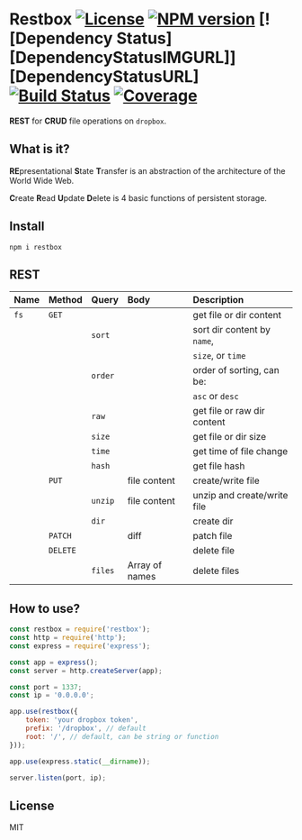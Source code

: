 # Restbox [![License][LicenseIMGURL]][LicenseURL] [![NPM version][NPMIMGURL]][NPMURL] [![Dependency Status][DependencyStatusIMGURL]][DependencyStatusURL] [![Build Status][BuildStatusIMGURL]][BuildStatusURL] [![Coverage][CoverageIMGURL]][CoverageURL]

[NPMIMGURL]: https://img.shields.io/npm/v/restbox.svg?style=flat
[LicenseIMGURL]: https://img.shields.io/badge/license-MIT-317BF9.svg?style=flat
[NPMURL]: https://npmjs.org/package/restbox "npm"
[LicenseURL]: https://tldrlegal.com/license/mit-license "MIT License"
[BuildStatusURL]: https://github.com/coderaiser/restbox//actions?query=workflow%3A%22Node+CI%22 "Build Status"
[BuildStatusIMGURL]: https://github.com/coderaiser/restbox/workflows/Node%20CI/badge.svg
[CoverageURL]: https://coveralls.io/github/coderaiser/restbox?branch=master
[CoverageIMGURL]: https://coveralls.io/repos/coderaiser/restbox/badge.svg?branch=master&service=github

**REST** for **CRUD** file operations on `dropbox`.

## What is it?

**RE**presentational **S**tate **T**ransfer is an abstraction of the architecture of the World Wide Web.

**C**reate **R**ead **U**pdate **D**elete is 4 basic functions of persistent storage.

## Install

`npm i restbox`

## REST

|Name         |Method   |Query          |Body               |Description                    |
|:------------|:--------|:--------------|:------------------|:------------------------------|
|`fs`         |`GET`    |               |                   |get file or dir content        |
|             |         |`sort`         |                   |sort dir content by `name`,    |
|             |         |               |                   |`size`, or `time`              |
|             |         |`order`        |                   |order of sorting, can be:      |
|             |         |               |                   |`asc` or `desc`                |
|             |         |`raw`          |                   |get file or raw dir content    |
|             |         |`size`         |                   |get file or dir size           |
|             |         |`time`         |                   |get time of file change        |
|             |         |`hash`         |                   |get file hash                  |
|             |`PUT`    |               |file content       |create/write file              |
|             |         | `unzip`       |file content       |unzip and create/write file    |
|             |         | `dir`         |                   |create dir                     |
|             |`PATCH`  |               |diff               |patch file                     |
|             |`DELETE` |               |                   |delete file                    |
|             |         |`files`        |Array of names     |delete files                   |

## How to use?

```js
const restbox = require('restbox');
const http = require('http');
const express = require('express');

const app = express();
const server = http.createServer(app);

const port = 1337;
const ip = '0.0.0.0';

app.use(restbox({
    token: 'your dropbox token',
    prefix: '/dropbox', // default
    root: '/', // default, can be string or function
}));

app.use(express.static(__dirname));

server.listen(port, ip);
```

## License

MIT
